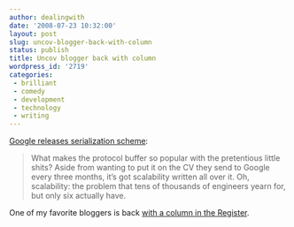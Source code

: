 ```yaml
---
author: dealingwith
date: '2008-07-23 10:32:00'
layout: post
slug: uncov-blogger-back-with-column
status: publish
title: Uncov blogger back with column
wordpress_id: '2719'
categories:
 - brilliant
 - comedy
 - development
 - technology
 - writing
---
```


[Google releases serialization scheme][1]:

> What makes the protocol buffer so popular with the pretentious little shits?
Aside from wanting to put it on the CV they send to Google every three months,
it’s got scalability written all over it. Oh, scalability: the problem that
tens of thousands of engineers yearn for, but only six actually have.

One of my favorite bloggers is back [with a column in the Register][2].

   [1]: http://www.theregister.co.uk/2008/07/14/dziuba_google_protocol_buffer/

   [2]: http://search.theregister.co.uk/?author=Ted%20Dziuba

